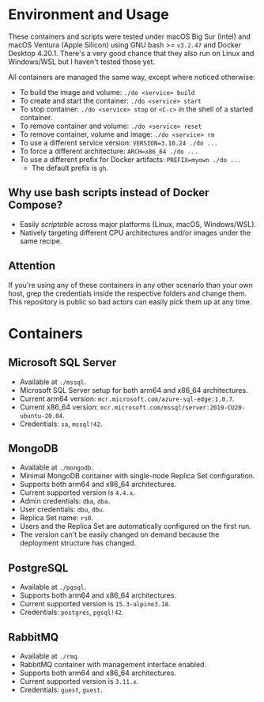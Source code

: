 # Environment and Usage
These containers and scripts were tested under macOS Big Sur (Intel)
and macOS Ventura (Apple Silicon) using GNU bash >= `v3.2.47` and Docker
Desktop 4.20.1. There's a very good chance that they also run on
Linux and Windows/WSL but I haven't tested those yet.

All containers are managed the same way, except where noticed otherwise:
- To build the image and volume: `./do <service> build`
- To create and start the container: `./do <service> start`
- To stop container: `./do <service> stop` or `<C-c>` in the shell of a
  started container.
- To remove container and volume: `./do <service> reset`
- To remove container, volume and image: `./do <service> rm`
- To use a different service version: `VERSION=3.10.24 ./do ...`
- To force a different architecture: `ARCH=x86_64 ./do ...`
- To use a different prefix for Docker artifacts: `PREFIX=myown ./do ...`
  - The default prefix is `gh`.

## Why use bash scripts instead of Docker Compose?
- Easily _scriptable_ across major platforms (Linux, macOS, Windows/WSL).
- Natively targeting different CPU architectures and/or images under the
  same recipe.

## Attention
If you're using any of these containers in any other scenario than
your own host, grep the credentials inside the respective folders and
change them. This repository is public so bad actors can easily pick them
up at any time.


# Containers

## Microsoft SQL Server
- Available at `./mssql`.
- Microsoft SQL Server setup for both arm64 and x86\_64 architectures.
- Current arm64 version: `mcr.microsoft.com/azure-sql-edge:1.0.7`.
- Current x86\_64 version: `mcr.microsoft.com/mssql/server:2019-CU20-ubuntu-20.04`.
- Credentials: `sa`, `mssql!42`.

## MongoDB
- Available at `./mongodb`.
- Minimal MongoDB container with single-node Replica Set configuration.
- Supports both arm64 and x86\_64 architectures.
- Current supported version is `4.4.x`.
- Admin credentials: `dba`, `dba`.
- User credentials: `dbu`, `dbu`.
- Replica Set name: `rs0`.
- Users and the Replica Set are automatically configured on the first run.
- The version can't be easily changed on demand because the deployment
  structure has changed.

## PostgreSQL
- Available at `./pgsql`.
- Supports both arm64 and x86\_64 architectures.
- Current supported version is `15.3-alpine3.18`.
- Credentials: `postgres`, `pgsql!42`.

## RabbitMQ
- Available at `./rmq`.
- RabbitMQ container with management interface enabled.
- Supports both arm64 and x86\_64 architectures.
- Current supported version is `3.11.x`.
- Credentials: `guest`, `guest`.